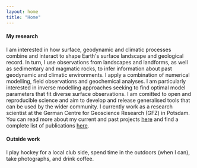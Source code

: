 ```yaml
---
layout: home
title: "Home"
---
```


#### **My research**

I am interested in how surface, geodynamic and climatic processes combine and interact to shape Earth's surface landscape and geological record. In turn, I use observations from landscapes and landforms, as well as sedimentary and magmatic rocks, to infer information about past geodynamic and climatic environments. I apply a combination of numerical modelling, field observations and geochemical analyses. I am particularly interested in inverse modelling approaches seeking to find optimal model parameters that fit diverse surface observations. I am comitted to open and reproducible science and aim to develop and release generalised tools that can be used by the wider community. I currently work as a research scientist at the German Centre for Geoscience Research (GFZ) in Potsdam. You can read more about my current and past projects [here](https://fmcnab.github.io/projects) and find a complete list of publications [here](https://fmcnab.github.io/publications).

#### **Outside work**

I play hockey for a local club side, spend time in the outdoors (when I can), take photographs, and drink coffee.